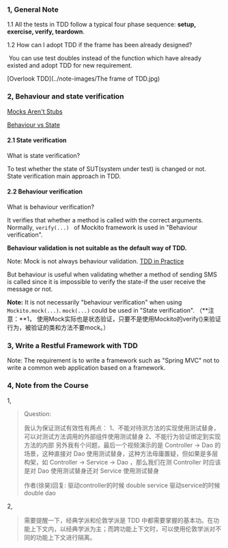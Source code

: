 ### 1, General Note

1.1 All the tests in TDD follow a typical four phase sequence: **setup, exercise, verify, teardown**.

1.2 How can I adopt TDD if the frame has been already designed? 

​	  You can use test doubles instead of the function which have already existed and adopt TDD for new   requirement.

[Overlook TDD](../note-images/The frame of TDD.jpg)

### 2,  Behaviour and state verification

 [Mocks Aren't Stubs](https://martinfowler.com/articles/mocksArentStubs.html)

 [Behaviour vs State](https://coderstower.com/2019/09/24/unit-testing-behavior-vs-state/)

#### 2.1 State verification

What is state verification?

To test whether the state of SUT(system under test) is changed or not. State verification main approach in TDD.

#### 2.2 Behaviour verification

What is behaviour verification?

It verifies that whether a method is called with the correct arguments.  Normally, `verify(...) ` of Mockito framework is used in "Behaviour verification".

**Behaviour validation is not suitable as the default way of TDD.** 

Note: Mock is not always behaviour validation.   [TDD in Practice](https://time.geekbang.org/column/article/496698)

But behaviour is useful when validating whether a method of sending SMS is called since it is impossible to verify the state-if the user receive the message or not. 

**Note:** It is not necessarily "behaviour verification" when using `Mockito.mock(...)`.  `mock(...)` could be used in "State verification". （**注意：**1， 使用Mock实际也是状态验证，只要不是使用Mockito的verify()来验证行为，被验证的类和方法不要mock。）

### 3, Write a Restful Framework with TDD

Note: The requirement is to write a framework such as "Spring MVC" not to  write a common web application based on a framework. 

### 4, Note from the Course

1,

> Question:
>
> 我认为保证测试有效性有两点： 1、不能对待测方法的实现使用测试替身，可以对测试方法调用的外部组件使用测试替身 2、不能行为验证绑定到实现方法的内部 另外我有个问题，最后一个视频演示的是 Controller -> Dao 的场景，这种直接对 Dao 使用测试替身，这种方法毋庸置疑，但如果是多层构架，如 Controller -> Service -> Dao ，那么我们在测 Controller 时应该是对 Dao 使用测试替身还对 Service 使用测试替身
>
> 作者(徐昊)回复: 驱动controller的时候 double service 驱动service的时候 double dao

2, 

> 需要提醒一下，经典学派和伦敦学派是 TDD 中都需要掌握的基本功。在功能上下文内，以经典学派为主；而跨功能上下文时，可以使用伦敦学派对不同的功能上下文进行隔离。